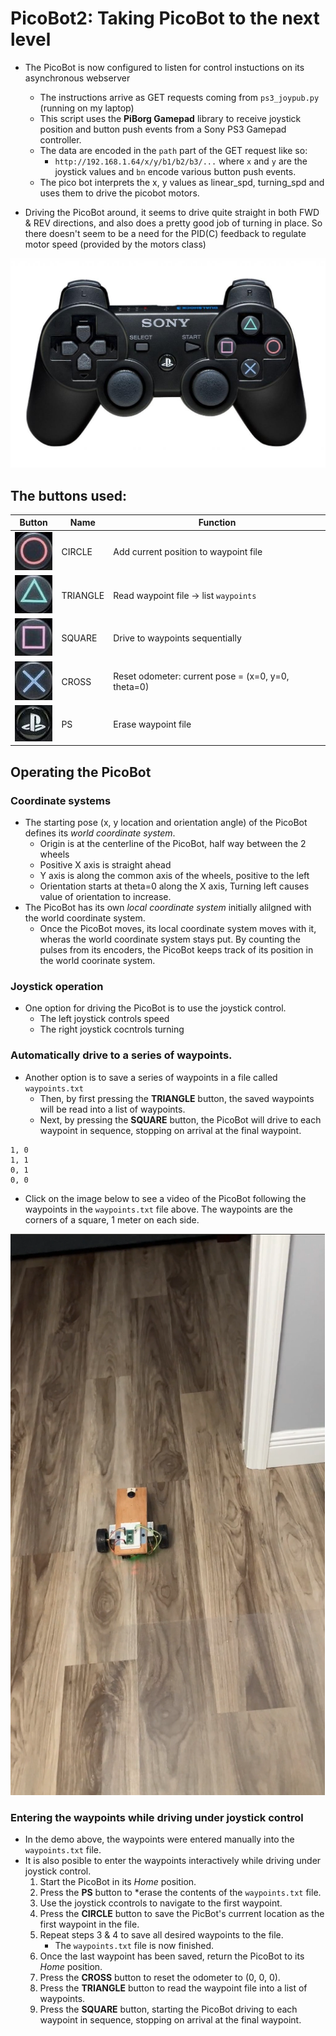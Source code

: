 # PicoBot2: Taking PicoBot to the next level

* The PicoBot is now configured to listen for control instuctions on its asynchronous webserver
    * The instructions arrive as GET requests coming from `ps3_joypub.py` (running on my laptop)
    * This script uses the **PiBorg Gamepad** library to receive joystick position and button push events from a Sony PS3 Gamepad controller.
    * The data are encoded in the `path` part of the GET request like so:
        * `http://192.168.1.64/x/y/b1/b2/b3/...` where `x` and `y` are the joystick values and `bn` encode various button push events.
    * The pico bot interprets the x, y values as linear_spd, turning_spd and uses them to drive the picobot motors.

* Driving the PicoBot around, it seems to drive quite straight in both FWD & REV directions, and also does a pretty good job of turning in place. So there doesn't seem to be a need for the  PID(C) feedback to regulate motor speed (provided by the motors class)

![PS3 gamepad controller](imgs/sony_ps3.jpg)

## The buttons used:

Button | Name  | Function
-------|-------|---------
![CIRCLE](imgs/circle.jpg) | CIRCLE | Add current position to waypoint file
![TRIANGLE](imgs/triangle.jpg) | TRIANGLE | Read waypoint file -> list `waypoints`
![SQUARE](imgs/square.jpg) | SQUARE | Drive to waypoints sequentially
![CROSS](imgs/cross.jpg) | CROSS | Reset odometer: current pose = (x=0, y=0, theta=0)
![PS](imgs/ps.jpg) | PS | Erase waypoint file

## Operating the PicoBot

### Coordinate systems

* The starting pose (x, y location and orientation angle) of the PicoBot defines its *world coordinate system*.
    * Origin is at the centerline of the PicoBot, half way between the 2 wheels
    * Positive X axis is straight ahead
    * Y axis is along the common axis of the wheels, positive to the left
    * Orientation starts at theta=0 along the X axis, Turning left causes value of orientation to increase.
* The PicoBot has its own *local coordinate system* initially alilgned with the world coordinate system.
    * Once the PicoBot moves, its local coordinate system moves with it, wheras the world coordinate system stays put. By counting the pulses from its encoders, the PicoBot keeps track of its position in the world coorinate system.
    
### Joystick operation

* One option for driving the PicoBot is to use the joystick control.
    * The left joystick controls speed
    * The right joystick cocntrols turning

### Automatically drive to a series of waypoints.

* Another option is to save a series of waypoints in a file called `waypoints.txt`
    * Then, by first pressing the **TRIANGLE** button, the saved waypoints will be read into a list of waypoints.
    * Next, by pressing the **SQUARE** button, the PicoBot will drive to each waypoint in sequence, stopping on arrival at the final waypoint.
```
1, 0
1, 1
0, 1
0, 0
```
* Click on the image below to see a video of the PicoBot following the waypoints in the `waypoints.txt` file above. The waypoints are the corners of a square, 1 meter on each side.

[![waypoint driving](imgs/IMG_3366.png)](video/IMG_3366.mp4)

### Entering the waypoints while driving under joystick control

* In the demo above, the waypoints were entered manually into the `waypoints.txt` file.
* It is also posible to enter the waypoints interactively while driving under joystick control.
    1. Start the PicoBot in its *Home* position.
    2. Press the **PS** button to *erase the contents of the `waypoints.txt` file.
    3. Use the joystick ccontrols to navigate to the first waypoint.
    4. Press the **CIRCLE** button to save the PicBot's currrent location as the first waypoint in the file.
    5. Repeat steps 3 & 4 to save all desired waypoints to the file.
        * The `waypoints.txt` file is now finished.
    6. Once the last waypoint has been saved, return the PicoBot to its *Home* position.
    7. Press the **CROSS** button to reset the odometer to (0, 0, 0).
    9. Press the **TRIANGLE** button to read the waypoint file into a list of waypoints.
    10. Press the **SQUARE** button, starting the PicoBot driving to each waypoint in sequence, stopping on arrival at the final waypoint.
